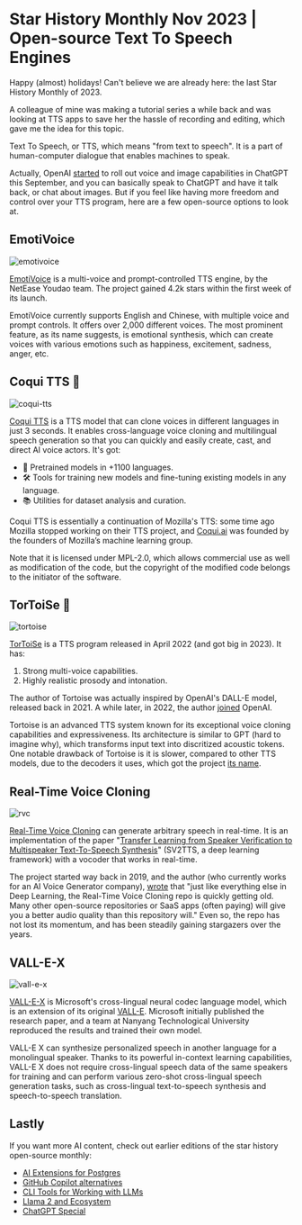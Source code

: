 # Star History Monthly Nov 2023 | Open-source Text To Speech Engines

Happy (almost) holidays! Can't believe we are already here: the last Star History Monthly of 2023.

A colleague of mine was making a tutorial series a while back and was looking at TTS apps to save her the hassle of recording and editing, which gave me the idea for this topic.

Text To Speech, or TTS, which means "from text to speech". It is a part of human-computer dialogue that enables machines to speak.

Actually, OpenAI [started](https://openai.com/blog/chatgpt-can-now-see-hear-and-speak) to roll out voice and image capabilities in ChatGPT this September, and you can basically speak to ChatGPT and have it talk back, or chat about images. But if you feel like having more freedom and control over your TTS program, here are a few open-source options to look at.

## EmotiVoice

![emotivoice](/blog/assets/tts/emotivoice.webp)

[EmotiVoice](https://github.com/netease-youdao/EmotiVoice) is a multi-voice and prompt-controlled TTS engine, by the NetEase Youdao team. The project gained 4.2k stars within the first week of its launch.

EmotiVoice currently supports English and Chinese, with multiple voice and prompt controls. It offers over 2,000 different voices. The most prominent feature, as its name suggests, is emotional synthesis, which can create voices with various emotions such as happiness, excitement, sadness, anger, etc.

## Coqui TTS 🐸

![coqui-tts](/blog/assets/tts/coqui-tts.webp)

[Coqui TTS](https://github.com/coqui-ai/TTS) is a TTS model that can clone voices in different languages in just 3 seconds. It enables cross-language voice cloning and multilingual speech generation so that you can quickly and easily create, cast, and direct AI voice actors. It's got:

- 🚀 Pretrained models in +1100 languages.
- 🛠️ Tools for training new models and fine-tuning existing models in any language.
- 📚 Utilities for dataset analysis and curation.

Coqui TTS is essentially a continuation of Mozilla's TTS: some time ago Mozilla stopped working on their TTS project, and [Coqui.ai](http://Coqui.ai) was founded by the founders of Mozilla’s machine learning group.

Note that it is licensed under MPL-2.0, which allows commercial use as well as modification of the code, but the copyright of the modified code belongs to the initiator of the software.

## TorToiSe 🐢

![tortoise](/blog/assets/tts/tortoise.webp)

[TorToiSe](https://github.com/neonbjb/tortoise-tts) is a TTS program released in April 2022 (and got big in 2023). It has:

1. Strong multi-voice capabilities.
2. Highly realistic prosody and intonation.

The author of Tortoise was actually inspired by OpenAI's DALL-E model, released back in 2021. A while later, in 2022, the author [joined](https://nonint.com/2022/10/28/ive-joined-openai/) OpenAI.

Tortoise is an advanced TTS system known for its exceptional voice cloning capabilities and expressiveness. Its architecture is similar to GPT (hard to imagine why), which transforms input text into discritized acoustic tokens. One notable drawback of Tortoise is it is slower, compared to other TTS models, due to the decoders it uses, which got the project [its name](https://github.com/neonbjb/tortoise-tts#whats-in-a-name).

## Real-Time Voice Cloning

![rvc](/blog/assets/tts/rvc.webp)

[Real-Time Voice Cloning](https://github.com/CorentinJ/Real-Time-Voice-Cloning) can generate arbitrary speech in real-time. It is an implementation of the paper "[Transfer Learning from Speaker Verification to Multispeaker Text-To-Speech Synthesis](https://arxiv.org/pdf/1806.04558.pdf)" (SV2TTS, a deep learning framework) with a vocoder that works in real-time.

The project started way back in 2019, and the author (who currently works for an AI Voice Generator company), [wrote](https://github.com/CorentinJ/Real-Time-Voice-Cloning#heads-up) that "just like everything else in Deep Learning, the Real-Time Voice Cloning repo is quickly getting old. Many other open-source repositories or SaaS apps (often paying) will give you a better audio quality than this repository will." Even so, the repo has not lost its momentum, and has been steadily gaining stargazers over the years.

## VALL-E-X

![vall-e-x](/blog/assets/tts/vall-e-x.webp)

[VALL-E-X](https://github.com/Plachtaa/VALL-E-X) is Microsoft's cross-lingual neural codec language model, which is an extension of its original [VALL-E](https://www.microsoft.com/en-us/research/project/vall-e-x/vall-e/). Microsoft initially published the research paper, and a team at Nanyang Technological University reproduced the results and trained their own model.

VALL-E X can synthesize personalized speech in another language for a monolingual speaker. Thanks to its powerful in-context learning capabilities, VALL-E X does not require cross-lingual speech data of the same speakers for training and can perform various zero-shot cross-lingual speech generation tasks, such as cross-lingual text-to-speech synthesis and speech-to-speech translation.

## Lastly

If you want more AI content, check out earlier editions of the star history open-source monthly:

- [AI Extensions for Postgres](/blog/ai-for-postgres)
- [GitHub Copilot alternatives](/blog/coding-ai)
- [CLI Tools for Working with LLMs](/blog/cli-tool-for-llm)
- [Llama 2 and Ecosystem](/blog/llama2)
- [ChatGPT Special](/blog/star-history-monthly-pick-202303)